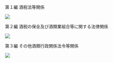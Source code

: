 第１編 酒税法等関係

![](https://www.nta.go.jp/tmp/3a078959-b0bb-4c3e-b7f4-1884ccc530bb/images/a599826bfbdb693c8a5c3c30bffc868a96df10d7881b2491142f381b6ac12445.jpg)

第２編 酒税の保全及び酒類業組合等に関する法律関係

![](https://www.nta.go.jp/tmp/3a078959-b0bb-4c3e-b7f4-1884ccc530bb/images/97d917002535be0885791c08d88f1f78944de7cee3060ce26da2269c5c1cf25c.jpg)

第３編 その他酒類行政関係法令等関係

![](https://www.nta.go.jp/tmp/3a078959-b0bb-4c3e-b7f4-1884ccc530bb/images/70a67273ce861f56b93427852baab082de1eafe68a0a8d523638fcee5270ae47.jpg)